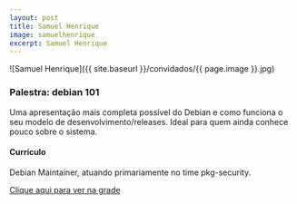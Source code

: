 ```yaml
---
layout: post
title: Samuel Henrique
image: samuelhenrique
excerpt: Samuel Henrique
---
```

![Samuel Henrique]({{ site.baseurl }}/convidados/{{ page.image }}.jpg)


### Palestra: debian 101

Uma apresentação mais completa possível do Debian e como funciona o seu modelo de desenvolvimento/releases. Ideal para quem ainda conhece pouco sobre o sistema. 

#### Currículo
Debian Maintainer, atuando primariamente no time pkg-security. 

[Clique aqui para ver na grade](http://sistema.ftsl.org.br/ftsl9/grade/detail.html?pid=263)

